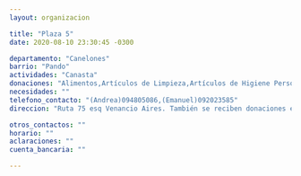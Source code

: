 ```yaml
---
layout: organizacion

title: "Plaza 5"
date: 2020-08-10 23:30:45 -0300

departamento: "Canelones"
barrio: "Pando"
actividades: "Canasta"
donaciones: "Alimentos,Artículos de Limpieza,Artículos de Higiene Personal"
necesidades: ""
telefono_contacto: "(Andrea)094805086,(Emanuel)092023585"
direccion: "Ruta 75 esq Venancio Aires. También se reciben donaciones en W.Ferreira y Ruta 8 (Salón Brillantina) y Independencia 1023 (Candela Hogar) "

otros_contactos: ""
horario: ""
aclaraciones: ""
cuenta_bancaria: ""

---
```

